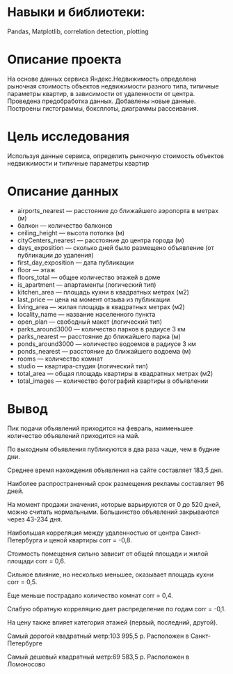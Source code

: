 # Навыки и библиотеки:

Pandas, Matplotlib, correlation detection, plotting

# Описание проекта

На основе данных сервиса Яндекс.Недвижимость определена рыночная стоимость
объектов недвижимости разного типа, типичные параметры квартир, в зависимости от
удаленности от центра. Проведена предобработка данных. Добавлены новые данные.
Построены гистограммы, боксплоты, диаграммы рассеивания.

# Цель исследования

Используя данные сервиса, определить рыночную стоимость объектов недвижимости и типичные параметры квартир

# Описание данных 

- airports_nearest — расстояние до ближайшего аэропорта в метрах (м)
- балкон — количество балконов
- ceiling_height — высота потолка (м)
- cityCenters_nearest — расстояние до центра города (м)
- days_exposition — сколько дней было размещено объявление (от публикации до удаления)
- first_day_exposition — дата публикации
- floor — этаж
- floors_total — общее количество этажей в доме
- is_apartment — апартаменты (логический тип)
- kitchen_area — площадь кухни в квадратных метрах (м2)
- last_price — цена на момент отзыва из публикации
- living_area — жилая площадь в квадратных метрах (м2)
- locality_name — название населенного пункта
- open_plan — свободный макет (логический тип)
- parks_around3000 — количество парков в радиусе 3 км
- parks_nearest — расстояние до ближайшего парка (м)
- ponds_around3000 — количество водоемов в радиусе 3 км
- ponds_nearest — расстояние до ближайшего водоема (м)
- rooms — количество комнат
- studio — квартира-студия (логический тип)
- total_area — общая площадь квартиры в квадратных метрах (м2)
- total_images — количество фотографий квартиры в объявлении



# Вывод


Пик подачи объявлений приходится на февраль, наименьшее количество объявлений приходится на май.

По выходным объявления публикуются в два раза чаще, чем в будние дни.

Среднее время нахождения объявления на сайте составляет 183,5 дня.

Наиболее распространенный срок размещения рекламы составляет 96 дней.

На момент продажи значения, которые варьируются от 0 до 520 дней, можно считать нормальными. Большинство объявлений закрываются через 43-234 дня.

Наибольшая корреляция между удаленностью от центра Санкт-Петербурга и ценой квартиры corr = -0,8.

Стоимость помещения сильно зависит от общей площади и жилой площади corr = 0,6.

Сильное влияние, но несколько меньшее, оказывает площадь кухни corr = 0,5.

Еще меньше пострадало количество комнат corr = 0,4.

Слабую обратную корреляцию дает распределение по годам corr = -0,1.

На цену также влияет категория этажей (первый, последний, другой).

Самый дорогой квадратный метр:103 995,5 р. Расположен в Санкт-Петербурге

Самый дешевый квадратный метр:69 583,5 р. Расположен в Ломоносово
